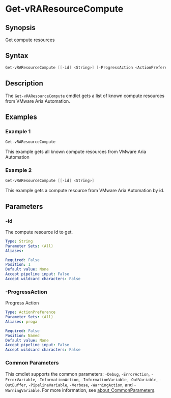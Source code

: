 # Get-vRAResourceCompute

## Synopsis

Get compute resources

## Syntax

```powershell
Get-vRAResourceCompute [[-id] <String>] [-ProgressAction <ActionPreference>] [<CommonParameters>]
```

## Description

The `Get-vRAResourceCompute` cmdlet gets a list of known compute resources from VMware Aria Automation.

## Examples

### Example 1

```powershell
Get-vRAResourceCompute
```

This example gets all known compute resources from VMware Aria Automation

### Example 2

```powershell
Get-vRAResourceCompute [[-id] <String>]
```

This example gets a compute resource from VMware Aria Automation by id.

## Parameters

### -id

The compute resource id to get.

```yaml
Type: String
Parameter Sets: (All)
Aliases:

Required: False
Position: 1
Default value: None
Accept pipeline input: False
Accept wildcard characters: False
```

### -ProgressAction

Progress Action

```yaml
Type: ActionPreference
Parameter Sets: (All)
Aliases: proga

Required: False
Position: Named
Default value: None
Accept pipeline input: False
Accept wildcard characters: False
```

### Common Parameters

This cmdlet supports the common parameters: `-Debug`, `-ErrorAction`, `-ErrorVariable`, `-InformationAction`, `-InformationVariable`, `-OutVariable`, `-OutBuffer`, `-PipelineVariable`, `-Verbose`, `-WarningAction`, and `-WarningVariable`. For more information, see [about_CommonParameters](http://go.microsoft.com/fwlink/?LinkID=113216).
